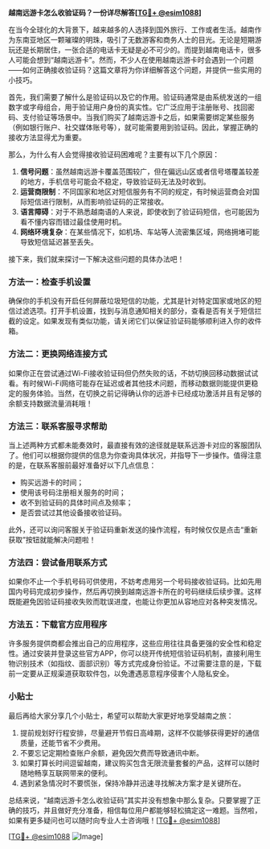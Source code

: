 **越南远游卡怎么收验证码？一份详尽解答[[TG💪+ @esim1088](https://t.me/s/esim1088)]**

在当今全球化的大背景下，越来越多的人选择到国外旅行、工作或者生活。越南作为东南亚地区一颗璀璨的明珠，吸引了无数游客和商务人士的目光。无论是短期游玩还是长期居住，一张合适的电话卡无疑是必不可少的。而提到越南电话卡，很多人可能会想到“越南远游卡”。然而，不少人在使用越南远游卡时会遇到一个问题——如何正确接收验证码？这篇文章将为你详细解答这个问题，并提供一些实用的小技巧。

首先，我们需要了解什么是验证码以及它的作用。验证码通常是由系统发送的一组数字或字母组合，用于验证用户身份的真实性。它广泛应用于注册账号、找回密码、支付验证等场景中。当我们购买了越南远游卡之后，如果需要绑定某些服务（例如银行账户、社交媒体账号等），就可能需要用到验证码。因此，掌握正确的接收方法显得尤为重要。

那么，为什么有人会觉得接收验证码困难呢？主要有以下几个原因：

1. **信号问题**：虽然越南远游卡覆盖范围较广，但在偏远山区或者信号塔覆盖较差的地方，手机信号可能会不稳定，导致验证码无法及时收到。
2. **运营商限制**：不同国家和地区对短信服务有不同的规定，有时候运营商会对国际短信进行限制，从而影响验证码的正常接收。
3. **语言障碍**：对于不熟悉越南语的人来说，即使收到了验证码短信，也可能因为看不懂内容而错过最佳使用时机。
4. **网络环境复杂**：在某些情况下，如机场、车站等人流密集区域，网络拥堵可能导致短信延迟甚至丢失。

接下来，我们就来探讨一下解决这些问题的具体办法吧！

### 方法一：检查手机设置

确保你的手机没有开启任何屏蔽垃圾短信的功能，尤其是针对特定国家或地区的短信过滤选项。打开手机设置，找到与消息通知相关的部分，查看是否有关于短信拦截的设定。如果发现有类似功能，请关闭它们以保证验证码能够顺利进入你的收件箱。

### 方法二：更换网络连接方式

如果你正在尝试通过Wi-Fi接收验证码但仍然失败的话，不妨切换回移动数据试试看。有时候Wi-Fi网络可能存在延迟或者其他技术问题，而移动数据则能提供更稳定的服务体验。当然，在切换之前记得确认你的远游卡已经成功激活并且有足够的余额支持数据流量消耗哦！

### 方法三：联系客服寻求帮助

当上述两种方式都未能奏效时，最直接有效的途径就是联系远游卡对应的客服团队了。他们可以根据你提供的信息为你查询具体状况，并指导下一步操作。值得注意的是，在联系客服前最好准备好以下几点信息：
- 购买远游卡的时间；
- 使用该号码注册相关服务的时间；
- 收不到验证码的具体时间点及频率；
- 是否尝试过其他设备接收验证码。

此外，还可以询问客服关于验证码重新发送的操作流程，有时候仅仅是点击“重新获取”按钮就能解决问题啦！

### 方法四：尝试备用联系方式

如果你不止一个手机号码可供使用，不妨考虑用另一个号码接收验证码。比如先用国内号码完成初步操作，然后再切换到越南远游卡所在的号码继续后续步骤。这样既能避免因验证码接收失败而耽误进度，也能让你更加从容地应对各种突发情况。

### 方法五：下载官方应用程序

许多服务提供商都会推出自己的应用程序，这些应用往往具备更强的安全性和稳定性。通过安装并登录这些官方APP，你可以绕开传统短信验证码机制，直接利用生物识别技术（如指纹、面部识别）等方式完成身份验证。不过需要注意的是，下载前一定要从正规渠道获取软件包，以免遭遇恶意程序侵害个人隐私安全。

### 小贴士

最后再给大家分享几个小贴士，希望可以帮助大家更好地享受越南之旅：

1. 提前规划好行程安排，尽量避开节假日高峰期，这样不仅能够获得更好的通信质量，还能节省不少费用。
2. 不要忘记定期检查账户余额，避免因欠费而导致通讯中断。
3. 如果打算长时间逗留越南，建议购买包含无限流量套餐的产品，这样可以随时随地畅享互联网带来的便利。
4. 遇到紧急情况时不要慌张，保持冷静并迅速寻找解决方案才是关键所在。

总结来说，“越南远游卡怎么收验证码”其实并没有想象中那么复杂。只要掌握了正确的技巧，并且做好充分准备，相信每位用户都能够轻松搞定这一难题。当然啦，如果有更多疑问也可以随时向专业人士咨询哦！[[TG💪+ @esim1088](https://t.me/s/esim1088)]

[[TG💪+ @esim1088](https://t.me/s/esim1088) ![Image](https://i.postimg.cc/4NQfJmqS/Snipaste-2025-05-13-00-14-12.png)]